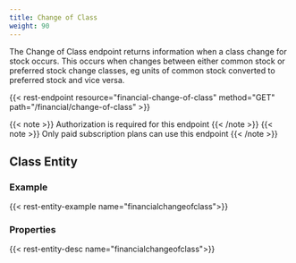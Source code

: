 ```yaml
---
title: Change of Class
weight: 90
---
```


The Change of Class endpoint returns information when a class change for stock occurs. This occurs when changes between
either common stock or preferred stock change classes, eg units of common stock converted to preferred stock and vice
versa.

{{< rest-endpoint resource="financial-change-of-class" method="GET" path="/financial/change-of-class" >}}

{{< note >}} Authorization is required for this endpoint {{< /note >}}
{{< note >}} Only paid subscription plans can use this endpoint {{< /note >}}

## Class Entity

### Example
{{< rest-entity-example name="financialchangeofclass">}}

### Properties
{{< rest-entity-desc name="financialchangeofclass">}}


